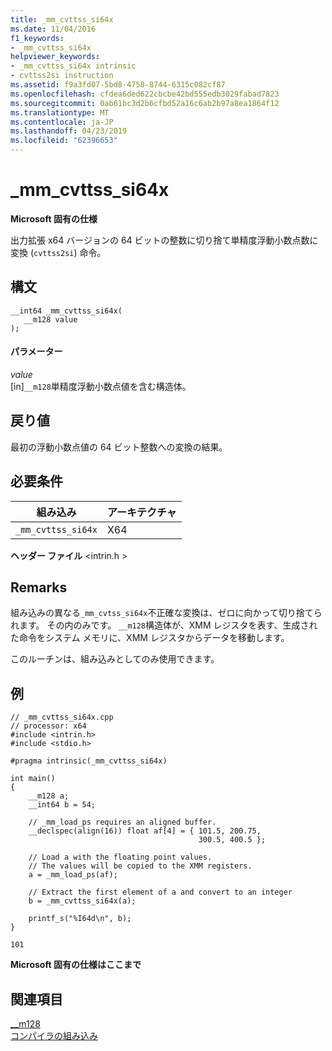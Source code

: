 ```yaml
---
title: _mm_cvttss_si64x
ms.date: 11/04/2016
f1_keywords:
- _mm_cvttss_si64x
helpviewer_keywords:
- _mm_cvttss_si64x intrinsic
- cvttss2si instruction
ms.assetid: f9a3fd07-5bd8-4758-8744-6315c082cf87
ms.openlocfilehash: cfdea6ded622cbcbe42bd555edb3029fabad7823
ms.sourcegitcommit: 0ab61bc3d2b6cfbd52a16c6ab2b97a8ea1864f12
ms.translationtype: MT
ms.contentlocale: ja-JP
ms.lasthandoff: 04/23/2019
ms.locfileid: "62396653"
---
```

# <a name="mmcvttsssi64x"></a>_mm_cvttss_si64x

**Microsoft 固有の仕様**

出力拡張 x64 バージョンの 64 ビットの整数に切り捨て単精度浮動小数点数に変換 (`cvttss2si`) 命令。

## <a name="syntax"></a>構文

```
__int64 _mm_cvttss_si64x(
   __m128 value
);
```

#### <a name="parameters"></a>パラメーター

*value*<br/>
[in]`__m128`単精度浮動小数点値を含む構造体。

## <a name="return-value"></a>戻り値

最初の浮動小数点値の 64 ビット整数への変換の結果。

## <a name="requirements"></a>必要条件

|組み込み|アーキテクチャ|
|---------------|------------------|
|`_mm_cvttss_si64x`|X64|

**ヘッダー ファイル** \<intrin.h >

## <a name="remarks"></a>Remarks

組み込みの異なる`_mm_cvtss_si64x`不正確な変換は、ゼロに向かって切り捨てられます。 その内のみです。 `__m128`構造体が、XMM レジスタを表す、生成された命令をシステム メモリに、XMM レジスタからデータを移動します。

このルーチンは、組み込みとしてのみ使用できます。

## <a name="example"></a>例

```
// _mm_cvttss_si64x.cpp
// processor: x64
#include <intrin.h>
#include <stdio.h>

#pragma intrinsic(_mm_cvttss_si64x)

int main()
{
    __m128 a;
    __int64 b = 54;

    // _mm_load_ps requires an aligned buffer.
    __declspec(align(16)) float af[4] = { 101.5, 200.75,
                                          300.5, 400.5 };

    // Load a with the floating point values.
    // The values will be copied to the XMM registers.
    a = _mm_load_ps(af);

    // Extract the first element of a and convert to an integer
    b = _mm_cvttss_si64x(a);

    printf_s("%I64d\n", b);
}
```

```Output
101
```

**Microsoft 固有の仕様はここまで**

## <a name="see-also"></a>関連項目

[__m128](../cpp/m128.md)<br/>
[コンパイラの組み込み](../intrinsics/compiler-intrinsics.md)